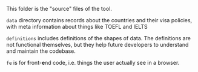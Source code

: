 This folder is the "source" files of the tool.

`data` directory contains records about the countries and their visa policies,
with meta information about things like TOEFL and IELTS

`definitions` includes definitions of the shapes of data.
The definitions are not functional themselves, but they help future developers
to understand and maintain the codebase.

`fe` is for **f**ront-**e**nd code, i.e. things the user actually see in a browser.

